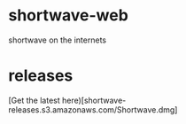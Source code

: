 shortwave-web
=============

shortwave on the internets


releases
===

[Get the latest here)[shortwave-releases.s3.amazonaws.com/Shortwave.dmg]
